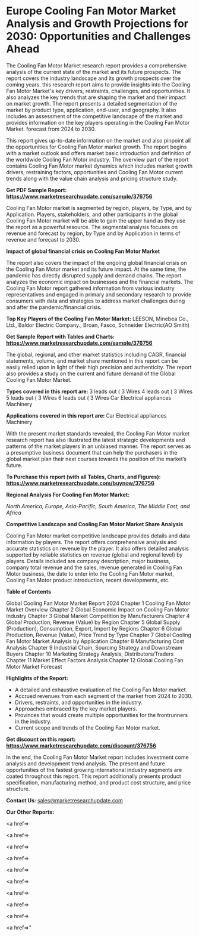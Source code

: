 # Europe Cooling Fan Motor Market Analysis and Growth Projections for 2030: Opportunities and Challenges Ahead

The Cooling Fan Motor Market research report provides a comprehensive analysis of the current state of the market and its future prospects. The report covers the industry landscape and its growth prospects over the coming years. this research report aims to provide insights into the Cooling Fan Motor Market's key drivers, restraints, challenges, and opportunities. It also analyzes the key trends that are shaping the market and their impact on market growth. The report presents a detailed segmentation of the market by product type, application, end-user, and geography. It also includes an assessment of the competitive landscape of the market and provides information on the key players operating in the Cooling Fan Motor Market. forecast from 2024 to 2030.

This report gives up-to-date information on the market and also pinpoint all the opportunities for Cooling Fan Motor market growth. The report begins with a market outlook and offers market basic introduction and definition of the worldwide Cooling Fan Motor industry. The overview part of the report contains Cooling Fan Motor market dynamics which includes market growth drivers, restraining factors, opportunities and Cooling Fan Motor current trends along with the value chain analysis and pricing structure study.

<strong><b>Get PDF Sample Report: <a href=https://www.marketresearchupdate.com/sample/376756>https://www.marketresearchupdate.com/sample/376756</a></b></strong>

Cooling Fan Motor market is segmented by region, players, by Type, and by Application. Players, stakeholders, and other participants in the global Cooling Fan Motor market will be able to gain the upper hand as they use the report as a powerful resource. The segmental analysis focuses on revenue and forecast by region, by Type and by Application in terms of revenue and forecast to 2030.

<strong><b>Impact of global financial crisis on Cooling Fan Motor Market</b></strong>

The report also covers the impact of the ongoing global financial crisis on the Cooling Fan Motor market and its future impact. At the same time, the pandemic has directly disrupted supply and demand chains. The report analyzes the economic impact on businesses and the financial markets. The Cooling Fan Motor report gathered information from various industry representatives and engaged in primary and secondary research to provide consumers with data and strategies to address market challenges during and after the pandemic/financial crisis.

<strong><b>Top Key Players of the Cooling Fan Motor Market:
</b></strong>LEESON, Minebea Co., Ltd., Baldor Electric Company., Broan, Fasco, Schneider Electric(AO Smith)<strong><b>
</b></strong>

<strong><b>Get Sample Report with Tables and Charts: <a href=https://www.marketresearchupdate.com/sample/376756>https://www.marketresearchupdate.com/sample/376756</a></b></strong>

The global, regional, and other market statistics including CAGR, financial statements, volume, and market share mentioned in this report can be easily relied upon in light of their high precision and authenticity. The report also provides a study on the current and future demand of the Global Cooling Fan Motor Market.

<strong><b>Types covered in this report are:
</b></strong>3 leads out ( 3 Wires
4 leads out ( 3 Wires
5 leads out ( 3 Wires
6 leads out ( 3 Wires
Car
Electrical appliances
Machinery<strong><b>
</b></strong>

<strong><b>Applications covered in this report are:
</b></strong>Car
Electrical appliances
Machinery<strong><b>
</b></strong>

With the present market standards revealed, the Cooling Fan Motor market research report has also illustrated the latest strategic developments and patterns of the market players in an unbiased manner. The report serves as a presumptive business document that can help the purchasers in the global market plan their next courses towards the position of the market’s future.

<strong><b>To Purchase this report (with all Tables, Charts, and Figures): <a href=https://www.marketresearchupdate.com/buynow/376756>https://www.marketresearchupdate.com/buynow/376756</a></b></strong>

<strong><b>Regional Analysis For Cooling Fan Motor Market:</b></strong>

<em><i>North America, Europe, Asia-Pacific, South America, The Middle East, and Africa</i></em>

<strong><b>Competitive Landscape and Cooling Fan Motor Market Share Analysis</b></strong>

Cooling Fan Motor market competitive landscape provides details and data information by players. The report offers comprehensive analysis and accurate statistics on revenue by the player. It also offers detailed analysis supported by reliable statistics on revenue (global and regional level) by players. Details included are company description, major business, company total revenue and the sales, revenue generated in Cooling Fan Motor business, the date to enter into the Cooling Fan Motor market, Cooling Fan Motor product introduction, recent developments, etc.

<strong><b>Table of Contents</b></strong>

Global Cooling Fan Motor Market Report 2024
Chapter 1 Cooling Fan Motor Market Overview
Chapter 2 Global Economic Impact on Cooling Fan Motor Industry
Chapter 3 Global Market Competition by Manufacturers
Chapter 4 Global Production, Revenue (Value) by Region
Chapter 5 Global Supply (Production), Consumption, Export, Import by Regions
Chapter 6 Global Production, Revenue (Value), Price Trend by Type
Chapter 7 Global Cooling Fan Motor Market Analysis by Application
Chapter 8 Manufacturing Cost Analysis
Chapter 9 Industrial Chain, Sourcing Strategy and Downstream Buyers
Chapter 10 Marketing Strategy Analysis, Distributors/Traders
Chapter 11 Market Effect Factors Analysis
Chapter 12 Global Cooling Fan Motor Market Forecast

<strong><b>Highlights of the Report:</b></strong>

- A detailed and exhaustive evaluation of the Cooling Fan Motor market.
- Accrued revenues from each segment of the market from 2024 to 2030.
- Drivers, restraints, and opportunities in the industry.
- Approaches embraced by the key market players.
- Provinces that would create multiple opportunities for the frontrunners in the industry.
- Current scope and trends of the Cooling Fan Motor market.

<strong><b>Get discount on this report: <a href=https://www.marketresearchupdate.com/discount/376756>https://www.marketresearchupdate.com/discount/376756</a></b></strong>

In the end, the Cooling Fan Motor Market report includes investment come analysis and development trend analysis. The present and future opportunities of the fastest growing international industry segments are coated throughout this report. This report additionally presents product specification, manufacturing method, and product cost structure, and price structure.

<strong><b>Contact Us:
</b></strong>sales@marketresearchupdate.com

<strong>Our Other Reports:</strong>

<a href=></a>

<a href=></a>

<a href=></a>

<a href=></a>

<a href=></a>

<a href=></a>

<a href=></a>

<a href=></a>

<a href=></a>

<a href=></a>"
